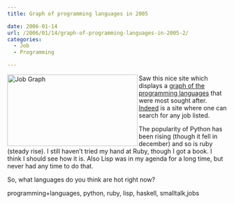 ```yaml
---
title: Graph of programming languages in 2005

date: 2006-01-14
url: /2006/01/14/graph-of-programming-languages-in-2005-2/
categories:
  - Job
  - Programming

---
```

<img width="298" height="164" align="left" alt="Job Graph" id="image115" src="http://fslog.com/wp-content/uploads/2006/01/jobgraph.png" />
  
Saw this nice site which displays a [graph of the programming languages][1] that were most sought after. [Indeed][2] is a site where one can search for any job listed.

The popularity of Python has been rising (though it fell in december) and so is ruby (steady rise). I still haven&#8217;t tried my hand at Ruby, though I got a book. I think I should see how it is. Also Lisp was in my agenda for a long time, but never had any time to do that.

So, what languages do you think are hot right now?

<tags>programming+languages, python, ruby, lisp, haskell, smalltalk,jobs</tags>

 [1]: http://www.indeed.com/jobtrends?q=lisp%2Csmalltalk%2Cruby%2Chaskell%2Cpython
 [2]: http://www.indeed.com